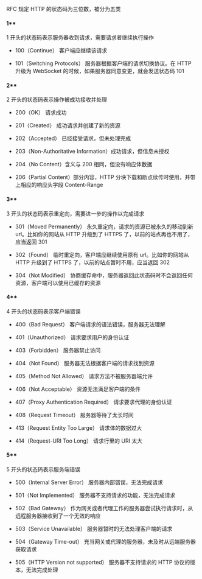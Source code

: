 RFC 规定 HTTP 的状态码为三位数，被分为五类

#### 1\*\*

1 开头的状态码表示服务器收到请求，需要请求者继续执行操作

- 100（Continue） 客户端应继续该请求

- 101（Switching Protocols） 服务器根据客户端的请求切换协议。在 HTTP 升级为 WebSocket 的时候，如果服务器同意变更，就会发送状态码 101

#### 2\*\*

2 开头的状态码表示操作被成功接收并处理

- 200（OK） 请求成功

- 201（Created） 成功请求并创建了新的资源

- 202（Accepted） 已经接受请求，但未处理完成

- 203（Non-Authoritative Information）成功请求，但信息未授权

- 204（No Content）含义与 200 相同，但没有响应体数据

- 206（Partial Content）部分内容，HTTP 分块下载和断点续传时使用，并带上相应的响应头字段 Content-Range

#### 3\*\*

3 开头的状态码表示重定向，需要进一步的操作以完成请求

- 301（Moved Permanently） 永久重定向，请求的资源已被永久的移动到新 url。比如你的网站从 HTTP 升级到了 HTTPS 了，以前的站点再也不用了，应当返回 301

- 302（Found） 临时重定向，客户端应继续使用原有 url。比如你的网站从 HTTP 升级到了 HTTPS 了，以前的站点暂时不用，应当返回 302

- 304（Not Modified） 协商缓存命中，服务器返回此状态码时不会返回任何资源，客户端可以使用已缓存的资源

#### 4\*\*

4 开头的状态码表示客户端错误

- 400（Bad Request） 客户端请求的语法错误，服务器无法理解

- 401（Unauthorized） 请求要求用户的身份认证

- 403（Forbidden） 服务器禁止访问

- 404（Not Found） 服务器无法根据客户端的请求找到资源

- 405（Method Not Allowed） 请求方法不被服务器端允许

- 406（Not Acceptable） 资源无法满足客户端的条件

- 407（Proxy Authentication Required） 请求要求代理的身份认证

- 408（Request Timeout） 服务器等待了太长时间

- 413（Request Entity Too Large） 请求体的数据过大

- 414（Request-URI Too Long） 请求行里的 URI 太大

#### 5\*\*

5 开头的状态码表示服务端错误

- 500（Internal Server Error） 服务器内部错误，无法完成请求

- 501（Not Implemented） 服务器不支持请求的功能，无法完成请求

- 502（Bad Gateway） 作为网关或者代理工作的服务器尝试执行请求时，从远程服务器接收到了一个无效的响应

- 503（Service Unavailable） 服务器暂时的无法处理客户端的请求

- 504（Gateway Time-out） 充当网关或代理的服务器，未及时从远端服务器获取请求

- 505（HTTP Version not supported） 服务器不支持请求的 HTTP 协议的版本，无法完成处理
